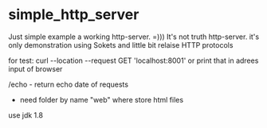 # simple_http_server

Just simple example  a working  http-server. =)))
It's not truth http-server. it's only demonstration using Sokets and little bit relaise HTTP protocols



for test: 
curl --location --request GET 'localhost:8001'
or print that in adrees input of  browser

/echo   - return  echo date of requests

- need folder by name "web"  where store html files

use jdk 1.8
